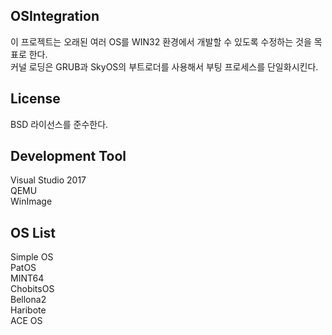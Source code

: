 OSIntegration
----------------

이 프로젝트는 오래된 여러 OS를 WIN32 환경에서 개발할 수 있도록 수정하는 것을 목표로 한다.  
커널 로딩은 GRUB과 SkyOS의 부트로더를 사용해서 부팅 프로세스를 단일화시킨다.  

License
-------

BSD 라이선스를 준수한다.

Development Tool
-------------------

Visual Studio 2017  
QEMU  
WinImage  

OS List
-------

Simple OS  
PatOS  
MINT64  
ChobitsOS  
Bellona2  
Haribote  
ACE OS  
